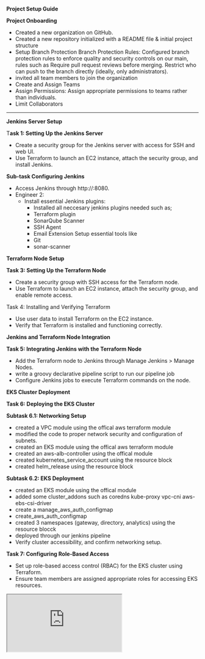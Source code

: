 

**Project Setup Guide**

**Project Onboarding**
- Created a new organization on GitHub.
- Created a new repository initialized with a README file & initial project structure
- Setup Branch Protection
  Branch Protection Rules: Configured branch protection rules to enforce quality and security controls on our main, rules such as
  Require pull request reviews before merging.
  Restrict who can push to the branch directly (ideally, only administrators).
- invited all team members to join the organization
- Create and Assign Teams
- Assign Permissions: Assign appropriate permissions to teams rather than individuals.
- Limit Collaborators
--------------------------------------------------------------------------------------------------------------------------------------
**Jenkins Server Setup**

T**ask 1: Setting Up the Jenkins Server**
  - Create a security group for the Jenkins server with access for SSH and web UI.
  - Use Terraform to launch an EC2 instance, attach the security group, and install Jenkins.

**Sub-task Configuring Jenkins**

  - Access Jenkins through http://<jenkins-public-ip>:8080.
- Engineer 2:
  - Install essential Jenkins plugins:
    - Installed all neccesary jenkins plugins needed  such as;
    - Terraform plugin
    - SonarQube Scanner
    - SSH Agent
    - Email Extension
  Setup essential tools like
    - Git
    - sonar-scanner

**Terraform Node Setup**

**Task 3: Setting Up the Terraform Node**
  - Create a security group with SSH access for the Terraform node.
  - Use Terraform to launch an EC2 instance, attach the security group, and enable remote access.

Task 4: Installing and Verifying Terraform
  - Use user data to install Terraform on the EC2 instance.
  - Verify that Terraform is installed and functioning correctly.

**Jenkins and Terraform Node Integration**

**Task 5: Integrating Jenkins with the Terraform Node**

  - Add the Terraform node to Jenkins through Manage Jenkins > Manage Nodes.
  - write a groovy declarative pipeline script to run our pipeline job 
  - Configure Jenkins jobs to execute Terraform commands on the node.

**EKS Cluster Deployment**

**Task 6: Deploying the EKS Cluster**

**Subtask 6.1: Networking Setup**

  - created a VPC module using the offical aws terraform module
  - modified the code to proper network security and configuration of subnets.
  - created an EKS module using the offical aws terraform module
  - created an aws-alb-controller using the offical module
  - created  kubernetes_service_account using the resource block
  - created helm_release using the resource block

**Subtask 6.2: EKS Deployment**

  - created an EKS module using the offical module
  - added some cluster_addons such as
    coredns 
    kube-proxy
    vpc-cni
    aws-ebs-csi-driver
  - create a manage_aws_auth_configmap
  - create_aws_auth_configmap
  - created 3 namespaces (gateway, directory, analytics) using the resource blocck
  - deployed through our jenkins pipeline
  - Verify cluster accessibility, and confirm networking setup.

**Task 7: Configuring Role-Based Access**

  - Set up role-based access control (RBAC) for the EKS cluster using Terraform.
  - Ensure team members are assigned appropriate roles for accessing EKS resources.

<iframe src="https://share.goodday.work/a27e42bf-a84f-40e4-a2f1-995b9ff8890e"/>

